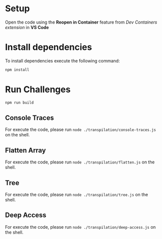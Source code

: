 # Setup

Open the code using the **Reopen in Container** feature from *Dev Containers extension* in **VS Code**

# Install dependencies

To install dependencies execute the following command:

```bash
npm install
```

# Run Challenges

```bash
npm run build
```


## Console Traces

For execute the code, please run `node ./transpilation/console-traces.js` on the shell.

## Flatten Array

For execute the code, please run `node ./transpilation/flatten.js` on the shell.


## Tree

For execute the code, please run `node ./transpilation/tree.js` on the shell.


## Deep Access

For execute the code, please run `node ./transpilation/deep-access.js` on the shell.